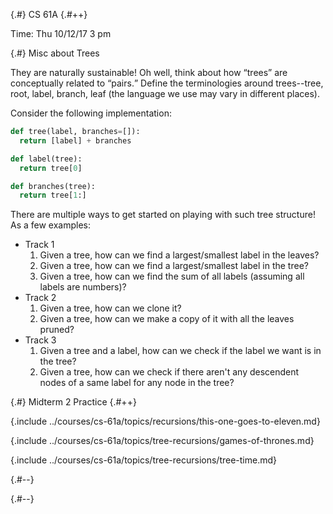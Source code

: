 
{.#} CS 61A
{.#++}

Time: Thu 10/12/17 3 pm

{.#} Misc about Trees

They are naturally sustainable! Oh well, think about how <q>trees</q> are conceptually related to <q>pairs.</q> Define the terminologies around trees--tree, root, label, branch, leaf (the language we use may vary in different places).

Consider the following implementation:

```py
def tree(label, branches=[]):
  return [label] + branches

def label(tree):
  return tree[0]

def branches(tree):
  return tree[1:]
```

There are multiple ways to get started on playing with such tree structure! As a few examples:

- Track 1
  1. Given a tree, how can we find a largest/smallest label in the leaves?
  1. Given a tree, how can we find a largest/smallest label in the tree?
  1. Given a tree, how can we find the sum of all labels (assuming all labels are numbers)?
- Track 2
  1. Given a tree, how can we clone it?
  1. Given a tree, how can we make a copy of it with all the leaves pruned?
- Track 3
  1. Given a tree and a label, how can we check if the label we want is in the tree?
  1. Given a tree, how can we check if there aren't any descendent nodes of a same label for any node in the tree?

{.#} Midterm 2 Practice
{.#++}

{.include ../courses/cs-61a/topics/recursions/this-one-goes-to-eleven.md}

{.include ../courses/cs-61a/topics/tree-recursions/games-of-thrones.md}

{.include ../courses/cs-61a/topics/tree-recursions/tree-time.md}

{.#--}

{.#--}
